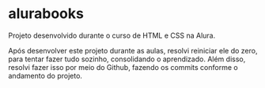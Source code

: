 # alurabooks
Projeto desenvolvido durante o curso de HTML e CSS na Alura.

Após desenvolver este projeto durante as aulas, resolvi reiniciar ele do zero, para tentar fazer tudo sozinho, consolidando o aprendizado. Além disso, resolvi fazer isso por meio do Github, fazendo os commits conforme o andamento do projeto.
